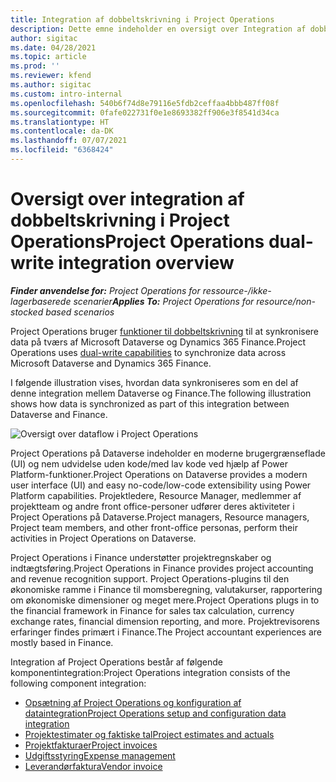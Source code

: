 ```yaml
---
title: Integration af dobbeltskrivning i Project Operations
description: Dette emne indeholder en oversigt over Integration af dobbeltskrivning i Project Operations.
author: sigitac
ms.date: 04/28/2021
ms.topic: article
ms.prod: ''
ms.reviewer: kfend
ms.author: sigitac
ms.custom: intro-internal
ms.openlocfilehash: 540b6f74d8e79116e5fdb2ceffaa4bbb487ff08f
ms.sourcegitcommit: 0fafe022731f0e1e8693382ff906e3f8541d34ca
ms.translationtype: HT
ms.contentlocale: da-DK
ms.lasthandoff: 07/07/2021
ms.locfileid: "6368424"
---
```

# <a name="project-operations-dual-write-integration-overview"></a><span data-ttu-id="46c79-103">Oversigt over integration af dobbeltskrivning i Project Operations</span><span class="sxs-lookup"><span data-stu-id="46c79-103">Project Operations dual-write integration overview</span></span>

<span data-ttu-id="46c79-104">_**Finder anvendelse for:** Project Operations for ressource-/ikke-lagerbaserede scenarier_</span><span class="sxs-lookup"><span data-stu-id="46c79-104">_**Applies To:** Project Operations for resource/non-stocked based scenarios_</span></span>

<span data-ttu-id="46c79-105">Project Operations bruger [funktioner til dobbeltskrivning](/dynamics365/fin-ops-core/dev-itpro/data-entities/dual-write/dual-write-home-page) til at synkronisere data på tværs af Microsoft Dataverse og Dynamics 365 Finance.</span><span class="sxs-lookup"><span data-stu-id="46c79-105">Project Operations uses [dual-write capabilities](/dynamics365/fin-ops-core/dev-itpro/data-entities/dual-write/dual-write-home-page) to synchronize data across Microsoft Dataverse and Dynamics 365 Finance.</span></span>

<span data-ttu-id="46c79-106">I følgende illustration vises, hvordan data synkroniseres som en del af denne integration mellem Dataverse og Finance.</span><span class="sxs-lookup"><span data-stu-id="46c79-106">The following illustration shows how data is synchronized as part of this integration between Dataverse and Finance.</span></span>

![Oversigt over dataflow i Project Operations](./media/ProjectOperationsFlows.jpg)

<span data-ttu-id="46c79-108">Project Operations på Dataverse indeholder en moderne brugergrænseflade (UI) og nem udvidelse uden kode/med lav kode ved hjælp af Power Platform-funktioner.</span><span class="sxs-lookup"><span data-stu-id="46c79-108">Project Operations on Dataverse provides a modern user interface (UI) and easy no-code/low-code extensibility using Power Platform capabilities.</span></span> <span data-ttu-id="46c79-109">Projektledere, Resource Manager, medlemmer af projektteam og andre front office-personer udfører deres aktiviteter i Project Operations på Dataverse.</span><span class="sxs-lookup"><span data-stu-id="46c79-109">Project managers, Resource managers, Project team members, and other front-office personas, perform their activities in Project Operations on Dataverse.</span></span>

<span data-ttu-id="46c79-110">Project Operations i Finance understøtter projektregnskaber og indtægtsføring.</span><span class="sxs-lookup"><span data-stu-id="46c79-110">Project Operations in Finance provides project accounting and revenue recognition support.</span></span> <span data-ttu-id="46c79-111">Project Operations-plugins til den økonomiske ramme i Finance til momsberegning, valutakurser, rapportering om økonomiske dimensioner og meget mere.</span><span class="sxs-lookup"><span data-stu-id="46c79-111">Project Operations plugs in to the financial framework in Finance for sales tax calculation, currency exchange rates, financial dimension reporting, and more.</span></span> <span data-ttu-id="46c79-112">Projektrevisorens erfaringer findes primært i Finance.</span><span class="sxs-lookup"><span data-stu-id="46c79-112">The Project accountant experiences are mostly based in Finance.</span></span>

<span data-ttu-id="46c79-113">Integration af Project Operations består af følgende komponentintegration:</span><span class="sxs-lookup"><span data-stu-id="46c79-113">Project Operations integration consists of the following component integration:</span></span>


- [<span data-ttu-id="46c79-114">Opsætning af Project Operations og konfiguration af dataintegration</span><span class="sxs-lookup"><span data-stu-id="46c79-114">Project Operations setup and configuration data integration</span></span>](resource-dual-write-setup-integration.md) 
- [<span data-ttu-id="46c79-115">Projektestimater og faktiske tal</span><span class="sxs-lookup"><span data-stu-id="46c79-115">Project estimates and actuals</span></span>](resource-dual-write-estimates-actuals.md)
- [<span data-ttu-id="46c79-116">Projektfakturaer</span><span class="sxs-lookup"><span data-stu-id="46c79-116">Project invoices</span></span>](resource-dual-write-project-invoice.md)
- [<span data-ttu-id="46c79-117">Udgiftsstyring</span><span class="sxs-lookup"><span data-stu-id="46c79-117">Expense management</span></span>](resource-dual-write-expense.md)
- [<span data-ttu-id="46c79-118">Leverandørfaktura</span><span class="sxs-lookup"><span data-stu-id="46c79-118">Vendor invoice</span></span>](resource-dual-write-vendor-invoice.md)
